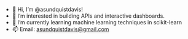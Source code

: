 - 👋 Hi, I’m @asundquistdavis!
- 👀 I’m interested in building APIs and interactive dashboards.
- 🌱 I’m currently learning machine learning techniques in scikit-learn
- 📫 Email: asundquistdavis@gmail.com
